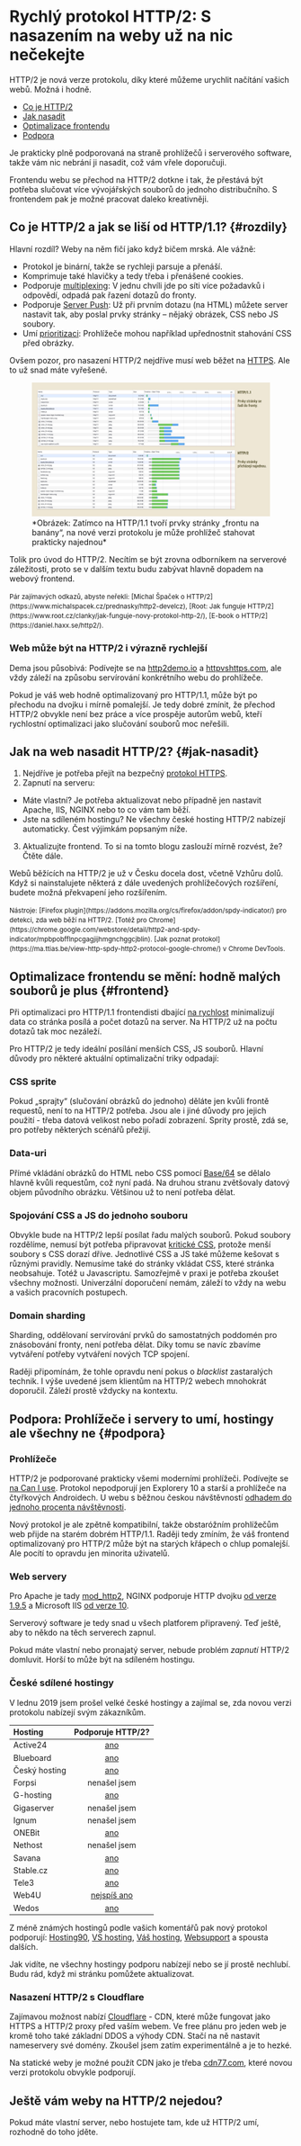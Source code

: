 # Rychlý protokol HTTP/2: S nasazením na weby už na nic nečekejte

HTTP/2 je nová verze protokolu, díky které můžeme urychlit načítání vašich webů. Možná i hodně.

<div class="toc web-only f-6" markdown="1">

- [Co je HTTP/2](#rozdily)
- [Jak nasadit](#jak-nasadit)
- [Optimalizace frontendu](#frontend)
- [Podpora](#podpora)

</div>

Je prakticky plně podporovaná na straně prohlížečů i serverového software, takže vám nic nebrání ji nasadit, což vám vřele doporučuji.

Frontendu webu se přechod na HTTP/2 dotkne i tak, že přestává být potřeba slučovat více vývojářských souborů do jednoho distribučního. S frontendem pak je možné pracovat daleko kreativněji.

## Co je HTTP/2 a jak se liší od HTTP/1.1? {#rozdily}

Hlavní rozdíl? Weby na něm fičí jako když bičem mrská. Ale vážně:

- Protokol je binární, takže se rychleji parsuje a přenáší.
- Komprimuje také hlavičky a tedy třeba i přenášené cookies.
- Podporuje [multiplexing](https://http2.github.io/faq/#why-is-http2-multiplexed): V jednu chvíli jde po síti více požadavků i odpovědí, odpadá pak řazení dotazů do fronty.
- Podporuje [Server Push](https://http2.github.io/faq/#whats-the-benefit-of-server-push): Už při prvním dotazu (na HTML) můžete server nastavit tak, aby poslal prvky stránky – nějaký obrázek, CSS nebo JS soubory.
- Umí [prioritizaci](https://www.mnot.net/talks/h2fe/?full#16): Prohlížeče mohou například upřednostnit stahování CSS před obrázky.

Ovšem pozor, pro nasazení HTTP/2 nejdříve musí web běžet na [HTTPS](https.md). Ale to už snad máte vyřešené.

<figure>
<img src="../dist/images/original/http-1-vs-2.jpg" alt="HTTP/2 versus HTTP/1.1">
<figcaption markdown="1">
*Obrázek: Zatímco na HTTP/1.1 tvoří prvky stránky „frontu na banány“, na nové verzi protokolu je může prohlížeč stahovat prakticky najednou*
</figcaption>
</figure>

Tolik pro úvod do HTTP/2. Necítím se být zrovna odborníkem na serverové záležitosti, proto se v dalším textu budu zabývat hlavně dopadem na webový frontend.

<small markdown="1">
Pár zajímavých odkazů, abyste neřekli: [Michal Špaček o HTTP/2](https://www.michalspacek.cz/prednasky/http2-develcz), [Root: Jak funguje HTTP/2](https://www.root.cz/clanky/jak-funguje-novy-protokol-http-2/), [E-book o HTTP/2](https://daniel.haxx.se/http2/).
</small>

### Web může být na HTTP/2 i výrazně rychlejší

Dema jsou působivá: Podívejte se na [http2demo.io](http://www.http2demo.io/) a [httpvshttps.com](https://www.httpvshttps.com/), ale vždy záleží na způsobu servírování konkrétního webu do prohlížeče.

<!-- AdSnippet -->

Pokud je váš web hodně optimalizovaný pro HTTP/1.1, může být po přechodu na dvojku i mírně pomalejší. Je tedy dobré zmínit, že přechod HTTP/2 obvykle není bez práce a více prospěje autorům webů, kteří rychlostní optimalizaci jako slučování souborů moc neřešili.

## Jak na web nasadit HTTP/2? {#jak-nasadit}

1. Nejdříve je potřeba přejít na bezpečný [protokol HTTPS](https.md).
2. Zapnutí na serveru:
  * Máte vlastní? Je potřeba aktualizovat nebo případně
    jen nastavit Apache, IIS, NGINX nebo to co vám tam běží.
  * Jste na sdíleném hostingu? Ne všechny české hosting HTTP/2 nabízejí automaticky. Čest výjimkám popsaným níže.
3. Aktualizujte frontend. To si na tomto blogu zaslouží mírně rozvést, že? Čtěte dále.

Webů běžících na HTTP/2 je už v Česku docela dost, včetně Vzhůru dolů. Když si nainstalujete některá z dále uvedených prohlížečových rozšíření, budete možná překvapení jeho rozšířením.

<small markdown="1">
Nástroje: [Firefox plugin](https://addons.mozilla.org/cs/firefox/addon/spdy-indicator/) pro detekci, zda web běží na HTTP/2. [Totéž pro Chrome](https://chrome.google.com/webstore/detail/http2-and-spdy-indicator/mpbpobfflnpcgagjijhmgnchggcjblin). [Jak poznat protokol](https://ma.ttias.be/view-http-spdy-http2-protocol-google-chrome/) v Chrome DevTools.
</small>

## Optimalizace frontendu se mění: hodně malých souborů je plus {#frontend}

Při optimalizaci pro HTTP/1.1 frontendisti dbající [na rychlost](https://www.vzhurudolu.cz/rychlost-nacitani) minimalizují data co stránka posílá a počet dotazů na server. Na HTTP/2 už na počtu dotazů tak moc nezáleží.

<!-- AdSnippet -->

Pro HTTP/2 je tedy ideální posílání menších CSS, JS souborů. Hlavní důvody pro některé aktuální optimalizační triky odpadají:

### CSS sprite

Pokud „sprajty“ (slučování obrázků do jednoho) děláte jen kvůli frontě requestů, není to na HTTP/2 potřeba. Jsou ale i jiné důvody pro jejich použití - třeba datová velikost nebo pořadí zobrazení. Sprity prostě, zdá se, pro potřeby některých scénářů přežijí.

### Data-uri

Přímé vkládání obrázků do HTML nebo CSS pomocí [Base/64](http://jecas.cz/data-uri) se dělalo hlavně kvůli requestům, což nyní padá. Na druhou stranu zvětšovaly datový objem původního obrázku. Většinou už to není potřeba dělat.

### Spojování CSS a JS do jednoho souboru

Obvykle bude na HTTP/2 lepší posílat řadu malých souborů. Pokud soubory rozdělíme, nemusí být potřeba připravovat [kritické CSS](https://www.vzhurudolu.cz/blog/35-critical-css), protože menší soubory s CSS dorazí dříve. Jednotlivé CSS a JS také můžeme kešovat s různými pravidly. Nemusíme také do stránky vkládat CSS, které stránka neobsahuje. Totéž u Javascriptu. Samozřejmě v praxi je potřeba zkoušet všechny možnosti. Univerzální doporučení nemám, záleží to vždy na webu a vašich pracovních postupech.

### Domain sharding

Sharding, oddělovaní servírování prvků do samostatných poddomén pro znásobování fronty, není potřeba dělat. Díky tomu se navíc zbavíme vytváření potřeby vytváření nových TCP spojení.

Raději připomínám, že tohle opravdu není pokus o *blacklist* zastaralých technik. I výše uvedené jsem klientům na HTTP/2 webech mnohokrát doporučil. Záleží prostě vždycky na kontextu.

## Podpora: Prohlížeče i servery to umí, hostingy ale všechny ne  {#podpora}

### Prohlížeče

HTTP/2 je podporované prakticky všemi moderními prohlížeči. Podívejte se [na Can I use](https://caniuse.com/#feat=http2). Protokol nepodporují jen Explorery 10 a starší a prohlížeče na čtyřkových Androidech. U webu s běžnou českou návštěvností [odhadem do jednoho procenta návštěvnosti](prohlizece.md).

Nový protokol je ale zpětně kompatibilní, takže obstaróžním prohlížečům web přijde na starém dobrém HTTP/1.1. Raději tedy zmíním, že váš frontend optimalizovaný pro HTTP/2 může být na starých křápech o chlup pomalejší. Ale pocítí to opravdu jen minorita uživatelů.

### Web servery

Pro Apache je tady [mod_http2](https://httpd.apache.org/docs/trunk/mod/mod_http2.html), NGINX podporuje HTTP dvojku [od verze 1.9.5](https://www.nginx.com/blog/nginx-1-9-5/) a Microsoft IIS [od verze 10](https://blog.sslmarket.cz/ssl/nova-verze-iis-10-uz-umi-http-2-jak-na-to/).

Serverový software je tedy snad u všech platforem připravený. Teď ještě, aby to někdo na těch serverech zapnul.

<!-- AdSnippet -->

Pokud máte vlastní nebo pronajatý server, nebude problém *zapnutí* HTTP/2 domluvit. Horší to může být na sdíleném hostingu.

### České sdílené hostingy

V lednu 2019 jsem prošel velké české hostingy a zajímal se, zda novou verzi protokolu nabízejí svým zákazníkům.

| Hosting    | Podporuje HTTP/2? |
|:-----------|:-----------------:|
|  Active24  | [ano](https://www.active24.cz/webhosting/auto-ssl-a-ssl-certifikaty) |
| Blueboard | [ano](https://twitter.com/hostingBB/status/849263004751417344) |
| Český hosting | [ano](https://www.cesky-hosting.cz/webhosting/parametry-webhostingu/) |
| Forpsi | nenašel jsem |
| G-hosting | [ano](https://www.facebook.com/GHosting.cz/posts/u%C5%BE-n%C3%A1m-funguje-php-72-http2-pro-nov%C3%BD-webserver-pojmenovan%C3%BD-debb-m%C3%A1me-i-p%C4%9Bknou-ip/2060349573980736/) |
| Gigaserver | nenašel jsem |
| Ignum | nenašel jsem |
| ONEBit | [ano](https://www.onebit.cz/cz/webhosting/) |
| Nethost | nenašel jsem |
| Savana | [ano](https://www.savana.cz/napoveda/ostatni/ostatni/aktivace-http2/) |
| Stable.cz | [ano](https://www.stable.cz/servery/technologie/) |
| Tele3 | [ano](https://www.tele3.cz/) |
| Web4U | [nejspíš ano](https://www.facebook.com/VzhuruDolu/posts/2115245728591560?comment_id=2115347885248011&comment_tracking=%7B%22tn%22%3A%22R%22%7D) |
| Wedos | [ano](https://hosting.wedos.com/cs/newsletters/2016/05/01.html) |

Z méně známých hostingů podle vašich komentářů pak nový protokol podporují: [Hosting90](https://www.hosting90.cz/), [VS hosting](https://www.vshosting.cz/), [Váš hosting](https://www.vas-hosting.cz/), [Websupport](https://www.websupport.sk/blog/2016/01/nasadili-sme-rychlejsie-a-bezpecnejsie-http2/) a spousta dalších.

Jak vidíte, ne všechny hostingy podporu nabízejí nebo se jí prostě nechlubí. Budu rád, když mi stránku pomůžete aktualizovat.

### Nasazení HTTP/2 s Cloudflare

Zajímavou možnost nabízí [Cloudflare](https://www.cloudflare.com/) - CDN, které může fungovat jako HTTPS a HTTP/2 proxy před vaším webem. Ve free plánu pro jeden web je kromě toho také základní DDOS a výhody CDN. Stačí na ně nastavit nameservery své domény. Zkoušel jsem zatím experimentálně a je to hezké.

Na statické weby je možné použít CDN jako je třeba [cdn77.com](https://www.cdn77.com/), které novou verzi protokolu obvykle podporují.

## Ještě vám weby na HTTP/2 nejedou?

Pokud máte vlastní server, nebo hostujete tam, kde už HTTP/2 umí, rozhodně do toho jděte.
